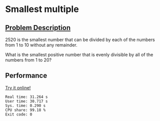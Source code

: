 # Smallest multiple

## [Problem Description](https://projecteuler.net/problem=5)

2520 is the smallest number that can be divided by each of the numbers from 1 to 10 without any remainder.

What is the smallest positive number that is evenly divisible by all of the numbers from 1 to 20?

## Performance

[Try it online!](https://tio.run/##jdO/asMwEMfxXU9xJWBkEmyfm79DsmUoBFroEzj4AiKSHSQ5ZMi7u45DS@nS36BBdx9NXyTW3Izv@8lL3gWfH02TS3MlGceqlpNr684Kffj2aMUVxYLqVhENGwqtvcrzSvQZvVQuM1F8FUWXM0p0wtMyTcf1ffctTsYORide3ABmVKa03VLxH3vF2BxjC4wtMbbC2BpjG4xxAToGHRiCwRIMpmCwBYMxGKzBYA4Ge5R/e@ybzmWxOovmn9nBhDi89CHqx0yaWj2OenvPLl0Mv75ZNv4u1fdf)

```
Real time: 31.264 s
User time: 30.717 s
Sys. time: 0.290 s
CPU share: 99.18 %
Exit code: 0
```
